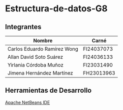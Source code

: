 # Estructura-de-datos-G8

## Integrantes

| Nombre | Carné |
|---|---|
| Carlos Eduardo Ramírez Wong | FI24037073 |
| Allan David Soto Suárez | FI24036133 |
| Yirlania Córdoba Muñoz | Fl23031490 |
| Jimena Hernández Martínez |FH23013963 | 

## Herramientas de Desarrollo
[Apache NetBeans IDE](https://netbeans.apache.org/front/main/index.html)
